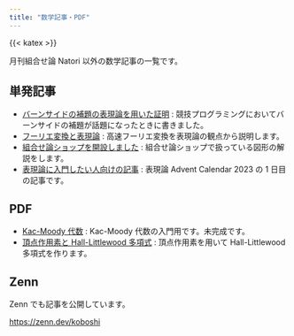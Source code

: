 ```yaml
---
title: "数学記事・PDF"
---
```


{{< katex >}}

月刊組合せ論 Natori 以外の数学記事の一覧です。

## 単発記事

- [バーンサイドの補題の表現論を用いた証明](./burnside/) : 競技プログラミングにおいてバーンサイドの補題が話題になったときに書きました。
- [フーリエ変換と表現論](./fourier/) : 高速フーリエ変換を表現論の観点から説明します。
- [組合せ論ショップを開設しました](./shop/) : 組合せ論ショップで扱っている図形の解説をします。
- [表現論に入門したい人向けの記事](./introduction-to-representation) : 表現論 Advent Calendar 2023 の 1 日目の記事です。

## PDF

- [Kac-Moody 代数](./pdf/kac_moody_algebra.pdf) : Kac-Moody 代数の入門用です。未完成です。
- [頂点作用素と Hall-Littlewood 多項式](./pdf/vertex_operators_and_hall_littlewood_polynomials.pdf) : 頂点作用素を用いて Hall-Littlewood 多項式を作ります。

## Zenn

Zenn でも記事を公開しています。

https://zenn.dev/koboshi
